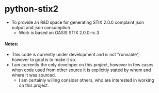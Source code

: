 # python-stix2
+ To provide an R&D space for generating STIX 2.0.0 complaint json output and json consumption
  + Work is based on OASIS STIX 2.0.0-rc.3 


#### Notes:
+ This code is currently under development and is not "runnable", however to goal is to make it so.
+ I am currently the only developer on this project, however in few cases when code used from other source it is explicitly stated by whom and where it was sourced.
    + I am certainly willing consider others, who are interested in working on this project.